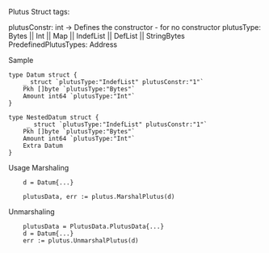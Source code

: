 Plutus Struct tags:

plutusConstr: int -> Defines the constructor - for no constructor
plutusType: Bytes || Int || Map || IndefList || DefList || StringBytes
PredefinedPlutusTypes: Address





Sample
```
type Datum struct {
    _ struct `plutusType:"IndefList" plutusConstr:"1"`
    Pkh []byte `plutusType:"Bytes"`
    Amount int64 `plutusType:"Int"`
}

type NestedDatum struct {
     _ struct `plutusType:"IndefList" plutusConstr:"1"`
    Pkh []byte `plutusType:"Bytes"`
    Amount int64 `plutusType:"Int"`
    Extra Datum
}

```



Usage
Marshaling
```
    d = Datum{...}

    plutusData, err := plutus.MarshalPlutus(d)
```
Unmarshaling
```
    plutusData = PlutusData.PlutusData{...}
    d = Datum{...}
    err := plutus.UnmarshalPlutus(d)

```
